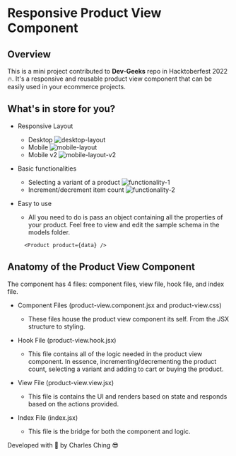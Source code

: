 # Responsive Product View Component

## Overview

This is a mini project contributed to <strong>Dev-Geeks</strong> repo in Hacktoberfest 2022 🔥. It's a responsive and reusable product view component that can be easily used in your ecommerce projects.

## What's in store for you?

- Responsive Layout

  - Desktop
    <img src='/public/readme-images/desktop-layout.png' alt='desktop-layout'/>
  - Mobile
    <img src='/public/readme-images/mobile-layout.png' alt='mobile-layout'/>
  - Mobile v2
    <img src='/public/readme-images/mobile-layout-v2.png' alt='mobile-layout-v2'/>

- Basic functionalities

  - Selecting a variant of a product
    <img src='/public/readme-images/functionality-1.png' alt='functionality-1'/>
  - Increment/decrement item count
    <img src='/public/readme-images/functionality-2.png' alt='functionality-2'/>

- Easy to use
  - All you need to do is pass an object containing all the properties of your product. Feel free to view and edit the sample schema in the models folder.
  ```
    <Product product={data} />
  ```

## Anatomy of the Product View Component

The component has 4 files: component files, view file, hook file, and index file.

- Component Files (product-view.component.jsx and product-view.css)

  - These files house the product view component its self. From the JSX structure to styling.

- Hook File (product-view.hook.jsx)

  - This file contains all of the logic needed in the product view component. In essence, incrementing/decrementing the product count, selecting a variant and adding to cart or buying the product.

- View File (product-view.view.jsx)

  - This file is contains the UI and renders based on state and responds based on the actions provided.

- Index File (index.jsx)

  - This file is the bridge for both the component and logic.

Developed with 💖 by Charles Ching 😎
